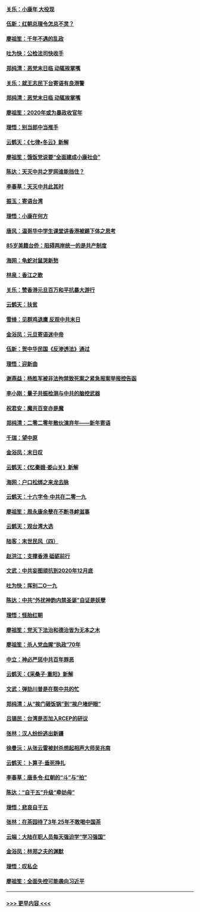 #### [关乐：小康年 大役现](../pages/nsc993/n11774213.md?t=01081033) 
#### [伍新：红朝总理令怎总不灵？](../pages/nsc993/n11770813.md?t=01081033) 
#### [廖祖笙：千年不遇的乱政](../pages/nsc993/n11770373.md?t=01081033) 
#### [吐为快：公检法司快收手](../pages/nsc993/n11770359.md?t=01081033) 
#### [郑纯清：恶党末日临 动辄挨掌嘴](../pages/nsc993/n11769912.md?t=01081033) 
#### [关乐：就王志民下台寄语有良港警](../pages/nsc993/n11769903.md?t=01081033) 
#### [郑纯清：恶党末日临 动辄挨掌嘴](../pages/nsc993/n11769356.md?t=01081033) 
#### [廖祖笙：2020年或为暴政收官年](../pages/nsc993/n11768216.md?t=01081033) 
#### [理悟：别当郎中当推手](../pages/nsc993/n11768243.md?t=01081033) 
#### [云鹤天：《七律▪冬云》新解](../pages/nsc993/n11768204.md?t=01081033) 
#### [廖祖笙：饿饭党说要“全面建成小康社会”](../pages/nsc993/n11767482.md?t=01081033) 
#### [陈达：天灭中共之罗网谁能挡住？](../pages/nsc993/n11767465.md?t=01081033) 
#### [李春草：天灭中共此其时](../pages/nsc993/n11767452.md?t=01081033) 
#### [振玉：寄语台湾](../pages/nsc993/n11767432.md?t=01081033) 
#### [理悟：小康在何方](../pages/nsc993/n11767394.md?t=01081033) 
#### [唐风：温哥华中学生课堂讲香港被踢下体之思考](../pages/nsc993/n11766848.md?t=01081033) 
#### [85岁美籍台侨：阻碍两岸统一的是共产制度](../pages/nsc993/n11765043.md?t=01081033) 
#### [海网：龟蛇对鼠哭新愁](../pages/nsc993/n11764895.md?t=01081033) 
#### [林泉：香江之歌](../pages/nsc993/n11764415.md?t=01081033) 
#### [关乐：赞香港元旦百万和平抗暴大游行](../pages/nsc993/n11764382.md?t=01081033) 
#### [云鹤天：扶贫](../pages/nsc993/n11764245.md?t=01081033) 
#### [雪绮：见群鸡退鹰  反观中共末日](../pages/nsc993/n11762112.md?t=01081033) 
#### [金浴凤：元旦寄语迷中帝](../pages/nsc993/n11761788.md?t=01081033) 
#### [伍新：贺中华民国《反渗透法》通过](../pages/nsc993/n11761994.md?t=01081033) 
#### [理悟：迎新曲](../pages/nsc993/n11761152.md?t=01081033) 
#### [谢燕益：杨胜军被非法拘禁致死案之紧急报案举报控告函](../pages/nsc993/n11756134.md?t=01081033) 
#### [李小刚：量子共振检测与中共的脑控武器](../pages/nsc993/n11754518.md?t=01081033) 
#### [祝君安：魔共百变亦是魔](../pages/nsc993/n11754469.md?t=01081033) 
#### [郑纯清：二零二零年散伙演弃年——新年寄语](../pages/nsc993/n11754195.md?t=01081033) 
#### [千瑞：望中原](../pages/nsc993/n11754159.md?t=01081033) 
#### [金浴凤：末日叹](../pages/nsc993/n11752359.md?t=01081033) 
#### [云鹤天：《忆秦娥‧娄山关》新解](../pages/nsc993/n11752348.md?t=01081033) 
#### [海网：户口松绑之来龙去脉](../pages/nsc993/n11752328.md?t=01081033) 
#### [云鹤天：十六字令‧中共在二零一九](../pages/nsc993/n11752305.md?t=01081033) 
#### [廖祖笙：周永康余孽在不断寻衅滋事](../pages/nsc993/n11751013.md?t=01081033) 
#### [云鹤天：观台湾大选](../pages/nsc993/n11751007.md?t=01081033) 
#### [陆客：末世民风（四）](../pages/nsc993/n11749203.md?t=01081033) 
#### [赵洪江：支撑香港 砥砺前行](../pages/nsc993/n11748482.md?t=01081033) 
#### [文武：中共妄图顽抗到2020年12月底](../pages/nsc993/n11748446.md?t=01081033) 
#### [吐为快：挥别二O一九](../pages/nsc993/n11748411.md?t=01081033) 
#### [陈达：中共“外扰神韵内禁圣诞”自证是妖孽](../pages/nsc993/n11748226.md?t=01081033) 
#### [理悟：怪胎红朝](../pages/nsc993/n11748206.md?t=01081033) 
#### [廖祖笙：党天下法治和德治皆为无本之木](../pages/nsc993/n11748135.md?t=01081033) 
#### [廖祖笙：杀人党血腥“执政”70年](../pages/nsc993/n11745144.md?t=01081033) 
#### [中立：神必严惩中共百年罪恶](../pages/nsc993/n11744970.md?t=01081033) 
#### [云鹤天：《采桑子‧重阳》新解](../pages/nsc993/n11744948.md?t=01081033) 
#### [文武：弹劾川普是在帮中共的忙](../pages/nsc993/n11744758.md?t=01081033) 
#### [郑纯清：从“挨门砸饭锅”到“挨户堵炉眼”](../pages/nsc993/n11744745.md?t=01081033) 
#### [吕锡民：台湾是否加入RCEP的研议](../pages/nsc993/n11744701.md?t=01081033) 
#### [张林：汉人纷纷逃出新疆](../pages/nsc993/n11743530.md?t=01081033) 
#### [徐曼沅：从张云雷被封杀想起相声大师吴兆南](../pages/nsc993/n11741816.md?t=01081033) 
#### [云鹤天：卜算子‧垂死挣扎](../pages/nsc993/n11739956.md?t=01081033) 
#### [李春草：唐多令‧红朝的“斗”与“拍”](../pages/nsc993/n11739830.md?t=01081033) 
#### [陈达：“自干五”升级“牵妨母”](../pages/nsc993/n11739724.md?t=01081033) 
#### [理悟：悲哀自干五](../pages/nsc993/n11739547.md?t=01081033) 
#### [张林：在茶园待了3年 25年不敢喝中国茶](../pages/nsc993/n11739240.md?t=01081033) 
#### [云端：大陆在职人员每天强迫学“学习强国”](../pages/nsc993/n11738735.md?t=01081033) 
#### [金浴凤：林郑之夫的渊默](../pages/nsc993/n11737735.md?t=01081033) 
#### [理悟：叹私企](../pages/nsc993/n11737715.md?t=01081033) 
#### [廖祖笙：全面失控可能袭向习近平](../pages/nsc993/n11737704.md?t=01081033) 

----
#### [ >>> 更早内容 <<< ](../indexes/nsc993-earlier.md)
